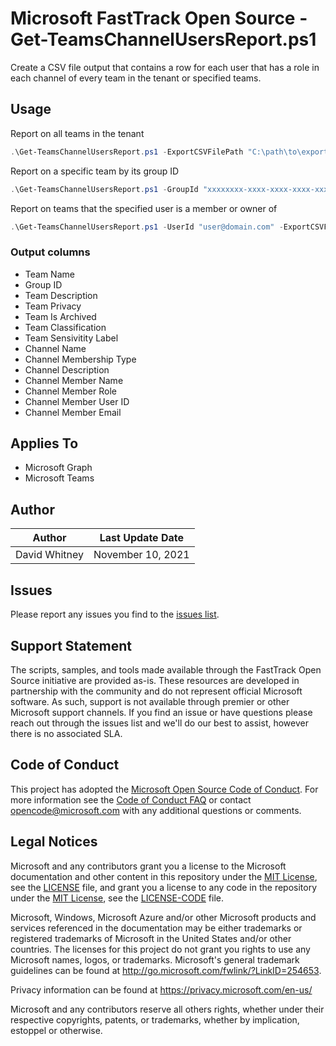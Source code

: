 
# Microsoft FastTrack Open Source - Get-TeamsChannelUsersReport.ps1

Create a CSV file output that contains a row for each user that has a role in each channel of every team in the tenant or specified teams.

## Usage

Report on all teams in the tenant

```PowerShell
.\Get-TeamsChannelUsersReport.ps1 -ExportCSVFilePath "C:\path\to\export.csv"
```

Report on a specific team by its group ID

```PowerShell
.\Get-TeamsChannelUsersReport.ps1 -GroupId "xxxxxxxx-xxxx-xxxx-xxxx-xxxxxxxxxxxx" -ExportCSVFilePath "C:\path\to\export.csv"
```

Report on teams that the specified user is a member or owner of

```PowerShell
.\Get-TeamsChannelUsersReport.ps1 -UserId "user@domain.com" -ExportCSVFilePath "C:\path\to\export.csv"
```

### Output columns

- Team Name
- Group ID
- Team Description
- Team Privacy
- Team Is Archived
- Team Classification
- Team Sensivitity Label
- Channel Name
- Channel Membership Type
- Channel Description
- Channel Member Name
- Channel Member Role
- Channel Member User ID
- Channel Member Email

## Applies To

- Microsoft Graph
- Microsoft Teams

## Author

|Author|Last Update Date
|----|--------------------------
|David Whitney|November 10, 2021|

## Issues

Please report any issues you find to the [issues list](https://github.com/microsoft/FastTrack/issues).

## Support Statement

The scripts, samples, and tools made available through the FastTrack Open Source initiative are provided as-is. These resources are developed in partnership with the community and do not represent official Microsoft software. As such, support is not available through premier or other Microsoft support channels. If you find an issue or have questions please reach out through the issues list and we'll do our best to assist, however there is no associated SLA.

## Code of Conduct

This project has adopted the [Microsoft Open Source Code of Conduct](https://opensource.microsoft.com/codeofconduct/).
For more information see the [Code of Conduct FAQ](https://opensource.microsoft.com/codeofconduct/faq/) or
contact [opencode@microsoft.com](mailto:opencode@microsoft.com) with any additional questions or comments.

## Legal Notices

Microsoft and any contributors grant you a license to the Microsoft documentation and other content in this repository under the [MIT License](https://opensource.org/licenses/MIT), see the [LICENSE](LICENSE) file, and grant you a license to any code in the repository under the [MIT License](https://opensource.org/licenses/MIT), see the [LICENSE-CODE](LICENSE-CODE) file.

Microsoft, Windows, Microsoft Azure and/or other Microsoft products and services referenced in the documentation may be either trademarks or registered trademarks of Microsoft in the United States and/or other countries. The licenses for this project do not grant you rights to use any Microsoft names, logos, or trademarks. Microsoft's general trademark guidelines can be found at http://go.microsoft.com/fwlink/?LinkID=254653.

Privacy information can be found at https://privacy.microsoft.com/en-us/

Microsoft and any contributors reserve all others rights, whether under their respective copyrights, patents,
or trademarks, whether by implication, estoppel or otherwise.
